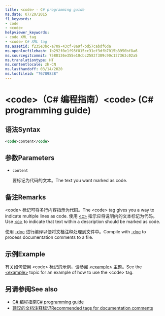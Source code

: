 ```yaml
---
title: <code> - C# programming guide
ms.date: 07/20/2015
f1_keywords:
- code
- <code>
helpviewer_keywords:
- code XML tag
- <code> C# XML tag
ms.assetid: f235e3bc-a709-43cf-8a9f-bd57cabdf6da
ms.openlocfilehash: 1b292f0e1f93f815cc31ef3dfb7015b8950bf8a6
ms.sourcegitcommit: 7588136e355e10cbc2582f389c90c127363c02a5
ms.translationtype: HT
ms.contentlocale: zh-CN
ms.lasthandoff: 03/14/2020
ms.locfileid: "76789838"
---
```

# <a name="code-c-programming-guide"></a><span data-ttu-id="ab604-101">\<code>（C# 编程指南）</span><span class="sxs-lookup"><span data-stu-id="ab604-101">\<code> (C# programming guide)</span></span>

## <a name="syntax"></a><span data-ttu-id="ab604-102">语法</span><span class="sxs-lookup"><span data-stu-id="ab604-102">Syntax</span></span>

```xml
<code>content</code>
```

## <a name="parameters"></a><span data-ttu-id="ab604-103">参数</span><span class="sxs-lookup"><span data-stu-id="ab604-103">Parameters</span></span>

- `content`

  <span data-ttu-id="ab604-104">要标记为代码的文本。</span><span class="sxs-lookup"><span data-stu-id="ab604-104">The text you want marked as code.</span></span>

## <a name="remarks"></a><span data-ttu-id="ab604-105">备注</span><span class="sxs-lookup"><span data-stu-id="ab604-105">Remarks</span></span>

<span data-ttu-id="ab604-106">\<code> 标记可将多行内容指示为代码。</span><span class="sxs-lookup"><span data-stu-id="ab604-106">The \<code> tag gives you a way to indicate multiple lines as code.</span></span> <span data-ttu-id="ab604-107">使用 [\<c>](./code-inline.md) 指示应将说明内的文本标记为代码。</span><span class="sxs-lookup"><span data-stu-id="ab604-107">Use [\<c>](./code-inline.md) to indicate that text within a description should be marked as code.</span></span>

<span data-ttu-id="ab604-108">使用 [-doc](../../language-reference/compiler-options/doc-compiler-option.md) 进行编译以便将文档注释处理到文件中。</span><span class="sxs-lookup"><span data-stu-id="ab604-108">Compile with [-doc](../../language-reference/compiler-options/doc-compiler-option.md) to process documentation comments to a file.</span></span>

## <a name="example"></a><span data-ttu-id="ab604-109">示例</span><span class="sxs-lookup"><span data-stu-id="ab604-109">Example</span></span>

<span data-ttu-id="ab604-110">有关如何使用 \<code> 标记的示例，请参阅 [\<example>](./example.md) 主题。</span><span class="sxs-lookup"><span data-stu-id="ab604-110">See the [\<example>](./example.md) topic for an example of how to use the \<code> tag.</span></span>

## <a name="see-also"></a><span data-ttu-id="ab604-111">另请参阅</span><span class="sxs-lookup"><span data-stu-id="ab604-111">See also</span></span>

- [<span data-ttu-id="ab604-112">C# 编程指南</span><span class="sxs-lookup"><span data-stu-id="ab604-112">C# programming guide</span></span>](../index.md)
- [<span data-ttu-id="ab604-113">建议的文档注释标记</span><span class="sxs-lookup"><span data-stu-id="ab604-113">Recommended tags for documentation comments</span></span>](./recommended-tags-for-documentation-comments.md)
